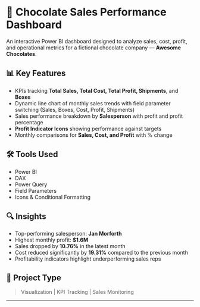 # 🍫 Chocolate Sales Performance Dashboard

An interactive Power BI dashboard designed to analyze sales, cost, profit, and operational metrics for a fictional chocolate company — **Awesome Chocolates**.

## 📊 Key Features
- KPIs tracking **Total Sales, Total Cost, Total Profit, Shipments**, and **Boxes**
- Dynamic line chart of monthly sales trends with field parameter switching (Sales, Boxes, Cost, Profit, Shipments)
- Sales performance breakdown by **Salesperson** with profit and profit percentage
- **Profit Indicator Icons** showing performance against targets
- Monthly comparisons for **Sales, Cost, and Profit** with % change

## 🛠 Tools Used
- Power BI
- DAX
- Power Query
- Field Parameters
- Icons & Conditional Formatting

## 🔍 Insights
- Top-performing salesperson: **Jan Morforth**
- Highest monthly profit: **$1.6M**
- Sales dropped by **10.76%** in the latest month
- Cost reduced significantly by **19.31%** compared to the previous month
- Profitability indicators highlight underperforming sales reps

## 📁 Project Type
> Visualization | KPI Tracking | Sales Monitoring

---

